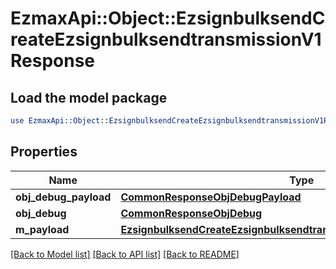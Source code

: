 # EzmaxApi::Object::EzsignbulksendCreateEzsignbulksendtransmissionV1Response

## Load the model package
```perl
use EzmaxApi::Object::EzsignbulksendCreateEzsignbulksendtransmissionV1Response;
```

## Properties
Name | Type | Description | Notes
------------ | ------------- | ------------- | -------------
**obj_debug_payload** | [**CommonResponseObjDebugPayload**](CommonResponseObjDebugPayload.md) |  | 
**obj_debug** | [**CommonResponseObjDebug**](CommonResponseObjDebug.md) |  | [optional] 
**m_payload** | [**EzsignbulksendCreateEzsignbulksendtransmissionV1ResponseMPayload**](EzsignbulksendCreateEzsignbulksendtransmissionV1ResponseMPayload.md) |  | 

[[Back to Model list]](../README.md#documentation-for-models) [[Back to API list]](../README.md#documentation-for-api-endpoints) [[Back to README]](../README.md)


